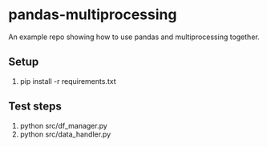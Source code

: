 # pandas-multiprocessing
An example repo showing how to use pandas and multiprocessing together.

## Setup
1. pip install -r requirements.txt

## Test steps
1. python src/df_manager.py
2. python src/data_handler.py
